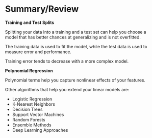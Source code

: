 # Summary/Review

**Training and Test Splits**

Splitting your data into a training and a test set can help you choose a model that has better chances at generalizing and is not overfitted.

The training data is used to fit the model, while the test data is used to measure error and performance. 

Training error tends to decrease with a more complex model. 

**Polynomial Regression**  

Polynomial terms help you capture nonlinear effects of your features. 

Other algorithms that help you extend your linear models are:

- Logistic Regression
- K-Nearest Neighbors
- Decision Trees
- Support Vector Machines
- Random Forests
- Ensemble Methods
- Deep Learning Approaches